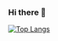 ### Hi there 👋

[![Top Langs](https://github-readme-stats.vercel.app/api/top-langs/?username=daqm3d&layout=compact)](https://github.com/daqm3d/github-readme-stats)

<!--
**daqm3d/daqm3d** is a ✨ _special_ ✨ repository because its `README.md` (this file) appears on your GitHub profile.

Here are some ideas to get you started:

- 🔭 I’m currently working on ...
- 🌱 I’m currently learning ...
- 👯 I’m looking to collaborate on ...
- 🤔 I’m looking for help with ...
- 💬 Ask me about ...
- 📫 How to reach me: ...
- 😄 Pronouns: ...
- ⚡ Fun fact: ...
-->
